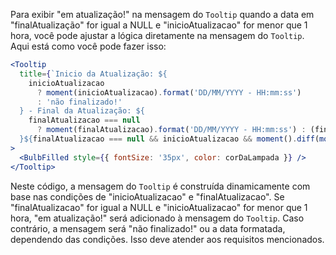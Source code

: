 Para exibir "em atualização!" na mensagem do `Tooltip` quando a data em "finalAtualização" for igual a NULL e "inicioAtualizacao" for menor que 1 hora, você pode ajustar a lógica diretamente na mensagem do `Tooltip`. Aqui está como você pode fazer isso:

```jsx
<Tooltip
  title={`Inicio da Atualização: ${
    inicioAtualizacao
      ? moment(inicioAtualizacao).format('DD/MM/YYYY - HH:mm:ss')
      : 'não finalizado!'
  } - Final da Atualização: ${
    finalAtualizacao === null
      ? moment(finalAtualizacao).format('DD/MM/YYYY - HH:mm:ss') : (finalAtualizacao ? moment(finalAtualizacao).format('DD/MM/YYYY - HH:mm:ss') : 'não finalizado!')
  }${finalAtualizacao === null && inicioAtualizacao && moment().diff(moment(inicioAtualizacao), 'hours') < 1 ? 'em atualização!' : ''}`}
>
  <BulbFilled style={{ fontSize: '35px', color: corDaLampada }} />
</Tooltip>
```

Neste código, a mensagem do `Tooltip` é construída dinamicamente com base nas condições de "inicioAtualizacao" e "finalAtualizacao". Se "finalAtualizacao" for igual a NULL e "inicioAtualizacao" for menor que 1 hora, "em atualização!" será adicionado à mensagem do `Tooltip`. Caso contrário, a mensagem será "não finalizado!" ou a data formatada, dependendo das condições. Isso deve atender aos requisitos mencionados.